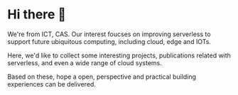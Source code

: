 <!-- ## Hi there 👋
-->
<!--

**Here are some ideas to get you started:**

🙋‍♀️ A short introduction - what is your organization all about?
🌈 Contribution guidelines - how can the community get involved?
👩‍💻 Useful resources - where can the community find your docs? Is there anything else the community should know?
🍿 Fun facts - what does your team eat for breakfast?
🧙 Remember, you can do mighty things with the power of [Markdown](https://docs.github.com/github/writing-on-github/getting-started-with-writing-and-formatting-on-github/basic-writing-and-formatting-syntax)
-->

# Hi there 👋
We're from ICT, CAS. Our interest foucses on improving serverless to support future ubiquitous computing, including cloud, edge and IOTs.

Here, we'd like to collect some interesting projects, publications related with serverless, and even a wide range of cloud systems.

Based on these, hope a open, perspective and practical building experiences can be delivered.
